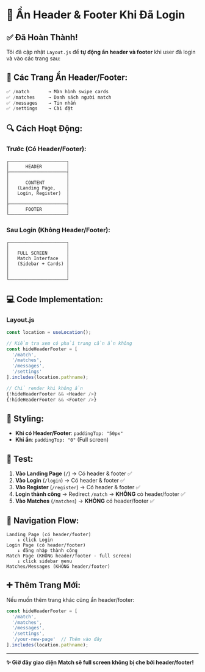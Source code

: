 # 🎯 Ẩn Header & Footer Khi Đã Login

## ✅ Đã Hoàn Thành!

Tôi đã cập nhật `Layout.js` để **tự động ẩn header và footer** khi user đã login và vào các trang sau:

## 📍 Các Trang Ẩn Header/Footer:

```javascript
✅ /match       → Màn hình swipe cards
✅ /matches     → Danh sách người match
✅ /messages    → Tin nhắn
✅ /settings    → Cài đặt
```

## 🔍 Cách Hoạt Động:

### Trước (Có Header/Footer):
```
┌─────────────────────┐
│      HEADER         │
├─────────────────────┤
│                     │
│      CONTENT        │
│   (Landing Page,    │
│   Login, Register)  │
│                     │
├─────────────────────┤
│      FOOTER         │
└─────────────────────┘
```

### Sau Login (Không Header/Footer):
```
┌─────────────────────┐
│                     │
│   FULL SCREEN       │
│   Match Interface   │
│   (Sidebar + Cards) │
│                     │
│                     │
└─────────────────────┘
```

## 💻 Code Implementation:

### Layout.js
```javascript
const location = useLocation();

// Kiểm tra xem có phải trang cần ẩn không
const hideHeaderFooter = [
  '/match', 
  '/matches', 
  '/messages', 
  '/settings'
].includes(location.pathname);

// Chỉ render khi không ẩn
{!hideHeaderFooter && <Header />}
{!hideHeaderFooter && <Footer />}
```

## 🎨 Styling:

- **Khi có Header/Footer**: `paddingTop: "50px"`
- **Khi ẩn**: `paddingTop: "0"` (Full screen)

## 🧪 Test:

1. **Vào Landing Page** (`/`) → Có header & footer ✅
2. **Vào Login** (`/login`) → Có header & footer ✅
3. **Vào Register** (`/register`) → Có header & footer ✅
4. **Login thành công** → Redirect `/match` → **KHÔNG** có header/footer ✅
5. **Vào Matches** (`/matches`) → **KHÔNG** có header/footer ✅

## 🔄 Navigation Flow:

```
Landing Page (có header/footer)
    ↓ click Login
Login Page (có header/footer)
    ↓ đăng nhập thành công
Match Page (KHÔNG header/footer - full screen)
    ↓ click sidebar menu
Matches/Messages (KHÔNG header/footer)
```

## ➕ Thêm Trang Mới:

Nếu muốn thêm trang khác cũng ẩn header/footer:

```javascript
const hideHeaderFooter = [
  '/match', 
  '/matches', 
  '/messages', 
  '/settings',
  '/your-new-page'  // Thêm vào đây
].includes(location.pathname);
```

---

**✨ Giờ đây giao diện Match sẽ full screen không bị che bởi header/footer!**
